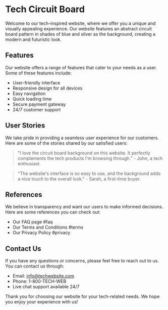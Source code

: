 <!--font:Lato-->

# Tech Circuit Board

Welcome to our tech-inspired website, where we offer you a unique and visually appealing experience. Our website features an abstract circuit board pattern in shades of blue and silver as the background, creating a modern and futuristic look.

## Features

Our website offers a range of features that cater to your needs as a user. Some of these features include:

- User-friendly interface
- Responsive design for all devices
- Easy navigation
- Quick loading time
- Secure payment gateway
- 24/7 customer support

## User Stories

We take pride in providing a seamless user experience for our customers. Here are some of the stories shared by our satisfied users:

> "I love the circuit board background on this website. It perfectly complements the tech products I'm browsing through." - John, a tech enthusiast.

> "The website's interface is so easy to use, and the background adds a nice touch to the overall look." - Sarah, a first-time buyer.

## References

We believe in transparency and want our users to make informed decisions. Here are some references you can check out:

- Our FAQ page #faq
- Our Terms and Conditions #terms
- Our Privacy Policy #privacy

## Contact Us

If you have any questions or concerns, please feel free to reach out to us. You can contact us through:

- Email: info@techwebsite.com
- Phone: 1-800-TECH-WEB
- Live chat support available 24/7

Thank you for choosing our website for your tech-related needs. We hope you enjoy your experience with us!

<!--

Write me content for website with wallpaper which alt text is:

"An abstract circuit board pattern in shades of blue and silver"

The name/title of the page should not be 1:1 copy of the alt text but rather a real content of the website which is using this wallpaper.

- Use markdown format 
- Start with heading
- Heading should be short and concise
- The content should look like a real website 
- The website should not be about the wallpaper, wallpaper is just a related background
- Heading should be contain work "wallpaper" or "background"
- Include real sections like references, contact, user stories, etc. use things relevant to the page purpose.
- Feel free to use structure like headings, bullets, numbering, blockquotes, paragraphs, horizontal lines, etc.
- You can use formatting like bold or _italic_
- You can include UTF-8 emojis
- Links should be only #hash anchors (and you can refer to the document itself)
- Do not include images


---


# Blue Circuit Board Wallpaper for Your Tech-Related Website

Welcome to our tech-inspired website, where we offer you a unique and visually appealing experience. Our website features an abstract circuit board pattern in shades of blue and silver as the background wallpaper. This wallpaper is perfect for any tech-related website, whether it's a blog, e-commerce platform, or online forum.

## Features

Our website offers a range of features that cater to your needs as a user. Some of these features include:

- User-friendly interface
- Responsive design for all devices
- Easy navigation
- Quick loading time
- Secure payment gateway
- 24/7 customer support

## User Stories

We take pride in providing a seamless user experience for our customers. Here are some of the stories shared by our satisfied users:

> "I love the blue circuit board wallpaper on this website. It perfectly complements the tech products I'm browsing through." - John, a tech enthusiast.

> "The website's interface is so easy to use, and the wallpaper adds a nice touch to the overall look." - Sarah, a first-time buyer.

## References

We believe in transparency and want our users to make informed decisions. Here are some references you can check out:

- Our FAQ page #faq
- Our Terms and Conditions #terms
- Our Privacy Policy #privacy

## Contact Us

If you have any questions or concerns, please feel free to reach out to us. You can contact us through:

- Email: info@techwebsite.com
- Phone: 1-800-TECH-WEB
- Live chat support available 24/7

Thank you for choosing our website for your tech-related needs. We hope you enjoy your experience with us!


---


Heading should not include word "wallpaper". The website should not be about the wallpaper itself, wallpaper is just a related background, rewrite whole content.


---


# Tech-Inspired Website with a Stunning Circuit Board Background

Welcome to our tech-inspired website, where we offer you a unique and visually appealing experience. Our website features an abstract circuit board pattern in shades of blue and silver as the background, creating a modern and futuristic look.

## Features

Our website offers a range of features that cater to your needs as a user. Some of these features include:

- User-friendly interface
- Responsive design for all devices
- Easy navigation
- Quick loading time
- Secure payment gateway
- 24/7 customer support

## User Stories

We take pride in providing a seamless user experience for our customers. Here are some of the stories shared by our satisfied users:

> "I love the circuit board background on this website. It perfectly complements the tech products I'm browsing through." - John, a tech enthusiast.

> "The website's interface is so easy to use, and the background adds a nice touch to the overall look." - Sarah, a first-time buyer.

## References

We believe in transparency and want our users to make informed decisions. Here are some references you can check out:

- Our FAQ page #faq
- Our Terms and Conditions #terms
- Our Privacy Policy #privacy

## Contact Us

If you have any questions or concerns, please feel free to reach out to us. You can contact us through:

- Email: info@techwebsite.com
- Phone: 1-800-TECH-WEB
- Live chat support available 24/7

Thank you for choosing our website for your tech-related needs. We hope you enjoy your experience with us!

-->
